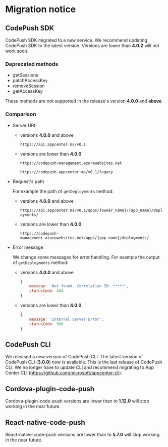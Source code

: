 # Migration notice

## CodePush SDK

CodePush SDK migrated to a new service. We recommend updating CodePush SDK to the latest version. Versions are lower than **4.0.2** will not work soon.

### Deprecated methods

* getSessions
* patchAccessKey
* removeSession
* getAccessKey

These methods are not supported in the release's version **4.0.0** and **above**.

### Comparison

* Server URL

  * versions **4.0.0** and above

    `https://api.appcenter.ms/v0.1`

  * versions are lower than **4.0.0**

    `https://codepush-management.azurewebsites.net`

    `https://codepush.appcenter.ms/v0.1/legacy`

* Request's path

    For example the path of `getDeployments` method:

  * versions **4.0.0** and above

    `https://api.appcenter.ms/v0.1/apps/{owner_name}/{app_name}/deployments/`

  * versions are lower than **4.0.0**

    `https://codepush-management.azurewebsites.net/apps/{app_name}/deployments/`

* Error message

  We change some messages for error handling. For example the output of `getDeployments` method:

  * versions **4.0.0** and above

    ```javascript
    {
        message: 'Not found. Correlation ID: *****',
        statusCode: 404
    }
    ```

  * versions are lower than **4.0.0**

    ```javascript
    {
        message: 'Internal Server Error',
        statusCode: 500
    }
    ```

## CodePush CLI

We released a new version of CodePush CLI. The latest version of CodePush CLI (**3.0.0**) now is available. This is the last release of CodePush CLI. We no longer have to update CLI and recommend migrating to App Center CLI (<https://github.com/microsoft/appcenter-cli>).

## Cordova-plugin-code-push

Cordova-plugin-code-push versions are lower than to **1.12.0** will stop working in the near future.

## React-native-code-push

React-native-code-push versions are lower than to **5.7.0** will stop working in the near future.
